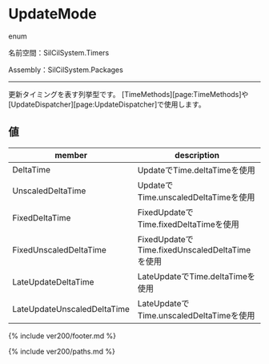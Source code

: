# UpdateMode

enum

名前空間：SilCilSystem.Timers

Assembly：SilCilSystem.Packages

---

更新タイミングを表す列挙型です。
[TimeMethods][page:TimeMethods]や[UpdateDispatcher][page:UpdateDispatcher]で使用します。

## 値

|member|description|
|-|-|
|DeltaTime|UpdateでTime.deltaTimeを使用|
|UnscaledDeltaTime|UpdateでTime.unscaledDeltaTimeを使用|
|FixedDeltaTime|FixedUpdateでTime.fixedDeltaTimeを使用|
|FixedUnscaledDeltaTime|FixedUpdateでTime.fixedUnscaledDeltaTimeを使用|
|LateUpdateDeltaTime|LateUpdateでTime.deltaTimeを使用|
|LateUpdateUnscaledDeltaTime|LateUpdateでTime.unscaledDeltaTimeを使用|

<!--- footer --->

{% include ver200/footer.md %}

<!--- 参照 --->

{% include ver200/paths.md %}
